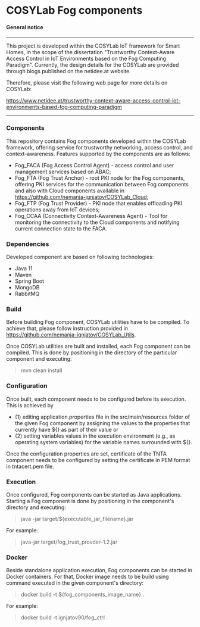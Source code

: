 # COSYLab Fog components

#### General notice

--------------------------------------

This project is developed within the COSYLab IoT framework for Smart Homes, in the scope of the dissertation "Trustworthy Context-Aware
Access Control in IoT Environments based on the Fog Computing Paradigm".
Currently, the design details for the COSYLab are provided through blogs published on the netidee.at website.

Therefore, please visit the following web page for more details on COSYLab:

https://www.netidee.at/trustworthy-context-aware-access-control-iot-environments-based-fog-computing-paradigm

--------------------------------------

### Components

This repository contains Fog components developed within the COSYLab framework, 
offering service for trustworthy networking, access control, and context-awareness.
Features supported by the components are as follows:
- Fog_FACA (Fog Access Control Agent) - access control and user management services based on ABAC;
- Fog_FTA (Fog Trust Anchor) - root PKI node for the Fog components, offering PKI services for the communication 
between Fog components and also with Cloud components available in https://github.com/nemanja-ignjatov/COSYLab_Cloud;
- Fog_FTP (Fog Trust Provider) - PKI node that enables offloading PKI operations away from IoT devices;
- Fog_CCAA (Connectivity Context-Awareness Agent) - Tool for monitoring the connectivity to the Cloud components and 
notifying current connection state to the FACA.

### Dependencies

Developed component are based on following technologies:
- Java 11
- Maven
- Spring Boot
- MongoDB
- RabbitMQ

### Build

Before building Fog component, COSYLab utilities have to be compiled. To achieve that,
please follow instruction provided in https://github.com/nemanja-ignjatov/COSYLab_Utils.

Once COSYLab utilities are built and installed, each Fog component can be compiled.
This is done by positioning in the directory of the particular component and executing:
> mvn clean install

### Configuration

Once built, each component needs to be configured before its execution.
This is achieved by 
- (1) editing application.properties file in the src/main/resources
folder of the given Fog component by assigning the values to the properties
that currently have ${} as part of their value or 
- (2) setting variables values
in the execution environment (e.g., as operating system variables) for the 
variable names surrounded with ${}.

Once the configuration properties are set, certificate of the TNTA component needs to be
configured by setting the certificate in PEM format in tntacert.pem file.

### Execution

Once configured, Fog components can be started as Java applications.
Starting a Fog component is done by positioning in the component's directory and executing:
> java -jar target/${executable_jar_filename}.jar

For example:
> java-jar target/fog_trust_provder-1.2.jar

### Docker

Beside standalone application execution, Fog components can be started in Docker containers.
For that, Docker image needs to be build using command executed in the given component's directory:
>docker build -t ${fog_components_image_name} .

For example:
>docker build -t ignjatov90/fog_ctrl .


